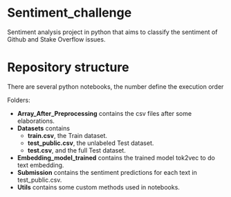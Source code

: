 # Sentiment_challenge
Sentiment analysis project in python that aims to classify the sentiment of Github and Stake Overflow issues.

# Repository structure
There are several python notebooks, the number define the execution order  

Folders:
- **Array_After_Preprocessing** contains the csv files after some elaborations.
- **Datasets** contains
  - **train.csv**, the Train dataset.
  - **test_public.csv**, the unlabeled Test dataset.
  - **test.csv**, and the full Test dataset.
- **Embedding_model_trained** contains the trained model tok2vec to do text embedding.
- **Submission** contains the sentiment predictions for each text in test_public.csv.
- **Utils** contains some custom methods used in notebooks.
